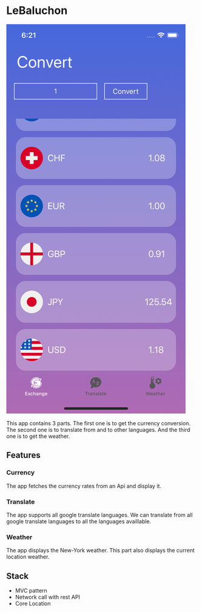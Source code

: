 # LeBaluchon

<img src="https://github.com/alexous95/LeBaluchon/blob/master/Currency_Converter.png"/>

This app contains 3 parts. The first one is to get the currency conversion.
The second one is to translate from and to other languages.
And the third one is to get the weather.

## Features

### Currency
The app fetches the currency rates from an Api and display it. 

### Translate
The app supports all google translate languages. We can translate from all google translate languages to all the languages availlable.

### Weather
The app displays the New-York weather. This part also displays the current location weather.

## Stack
- MVC pattern
- Network call with rest API
- Core Location
